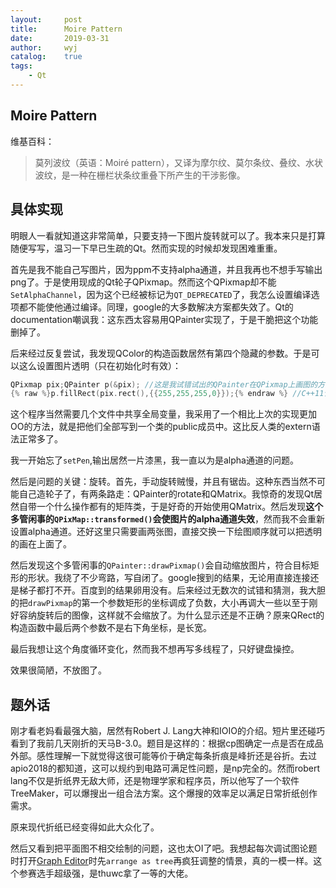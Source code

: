 ```yaml
---
layout:		post
title:		Moire Pattern
date:		2019-03-31
author:		wyj
catalog:	true
tags:
    - Qt
---
```


## Moire Pattern
维基百科：
> 莫列波纹（英语：Moiré pattern），又译为摩尔纹、莫尔条纹、叠纹、水状波纹，是一种在栅栏状条纹重叠下所产生的干涉影像。 

## 具体实现
明眼人一看就知道这非常简单，只要支持一下图片旋转就可以了。我本来只是打算随便写写，温习一下早已生疏的Qt。然而实现的时候却发现困难重重。

首先是我不能自己写图片，因为ppm不支持alpha通道，并且我再也不想手写输出png了。于是使用现成的Qt轮子QPixmap。然而这个QPixmap却不能`SetAlphaChannel`，因为这个已经被标记为`QT_DEPRECATED`了，我怎么设置编译选项都不能使他通过编译。同理，google的大多数解决方案都失效了。Qt的documentation嘲讽我：这东西太容易用QPainter实现了，于是干脆把这个功能删掉了。

后来经过反复尝试，我发现QColor的构造函数居然有第四个隐藏的参数。于是可以这么设置图片透明（只在初始化时有效）：
```cpp
QPixmap pix;QPainter p(&pix); //这是我试错试出的QPainter在QPixmap上画图的方法
{% raw %}p.fillRect(pix.rect(),{{255,255,255,0}});{% endraw %} //C++11让这条语句不知所云
```
这个程序当然需要几个文件中共享全局变量，我采用了一个相比上次的实现更加OO的方法，就是把他们全部写到一个类的public成员中。这比反人类的extern语法正常多了。

我一开始忘了`setPen`,输出居然一片漆黑，我一直以为是alpha通道的问题。

然后是问题的关键：旋转。首先，手动旋转贼慢，并且有锯齿。这种东西当然不可能自己造轮子了，有两条路走：QPainter的rotate和QMatrix。我惊奇的发现Qt居然自带一个什么操作都有的矩阵类，于是好奇的开始使用QMatrix。然后发现**这个多管闲事的`QPixMap::transformed()`会使图片的alpha通道失效**，然而我不会重新设置alpha通道。还好这里只需要画两张图，直接交换一下绘图顺序就可以把透明的画在上面了。

然后发现这个多管闲事的`QPainter::drawPixmap()`会自动缩放图片，符合目标矩形的形状。我绕了不少弯路，写自闭了。google搜到的结果，无论用直接连接还是梯子都打不开。百度到的结果卵用没有。后来经过无数次的试错和猜测，我大胆的把`drawPixmap`的第一个参数矩形的坐标调成了负数，大小再调大一些以至于刚好容纳旋转后的图像，这样就不会缩放了。为什么显示还是不正确？原来QRect的构造函数中最后两个参数不是右下角坐标，是长宽。

最后我想让这个角度循环变化，然而我不想再写多线程了，只好键盘操控。

效果很简陋，不放图了。

## 题外话
刚才看老妈看最强大脑，居然有Robert J. Lang大神和IOIO的介绍。短片里还碰巧看到了我前几天刚折的天马B-3.0。题目是这样的：根据cp图确定一点是否在成品外部。感性理解一下就觉得这很可能等价于确定每条折痕是峰折还是谷折。去过apio2018的都知道，这可以规约到电路可满足性问题，是np完全的。然而robert lang不仅是折纸界无敌大师，还是物理学家和程序员，所以他写了一个软件TreeMaker，可以爆搜出一组合法方案。这个爆搜的效率足以满足日常折纸创作需求。

原来现代折纸已经变得如此大众化了。

然后又看到把平面图不相交绘制的问题，这也太OI了吧。我想起每次调试图论题时打开[Graph Editor](https://csacademy.com/app/graph_editor/)时先`arrange as tree`再疯狂调整的情景，真的一模一样。这个参赛选手超级强，是thuwc拿了一等的大佬。
